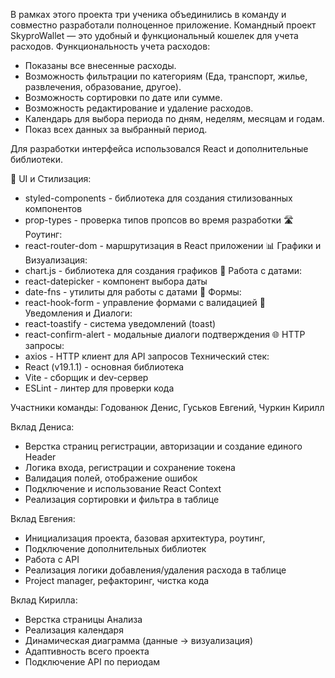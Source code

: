 В рамках этого проекта три ученика объединились в команду и совместно разработали полноценное приложение.
Командный проект SkyproWallet — это удобный и функциональный кошелек для учета расходов.
Функциональность учета расходов:
- Показаны все внесенные расходы.
- Возможность фильтрации по категориям (Еда, транспорт, жилье, развлечения, образование, другое).
- Возможность сортировки по дате или сумме.
- Возможность редактирование и удаление расходов.
- Календарь для выбора периода по дням, неделям, месяцам и годам.
- Показ всех данных за выбранный период.

Для разработки интерфейса использовался React и дополнительные библиотеки.

🎨 UI и Стилизация: 
- styled-components - библиотека для создания стилизованных компонентов
- prop-types - проверка типов пропсов во время разработки
🛣️ Роутинг:
- react-router-dom - маршрутизация в React приложении
📊 Графики и Визуализация:
- chart.js - библиотека для создания графиков
📅 Работа с датами:
- react-datepicker - компонент выбора даты
- date-fns - утилиты для работы с датами
📝 Формы:
- react-hook-form - управление формами с валидацией
🔔 Уведомления и Диалоги:
- react-toastify - система уведомлений (toast)
- react-confirm-alert - модальные диалоги подтверждения
🌐 HTTP запросы:
- axios - HTTP клиент для API запросов
Технический стек:
- React (v19.1.1) - основная библиотека
- Vite - сборщик и dev-сервер
- ESLint - линтер для проверки кода

Участники команды: Годованюк Денис, Гуськов Евгений, Чуркин Кирилл

Вклад Дениса: 
- Верстка страниц регистрации, авторизации и создание единого Header
- Логика входа, регистрации и сохранение токена
- Валидация полей, отображение ошибок
- Подключение и использование React Context
- Реализация сортировки и фильтра в таблице

Вклад Евгения:
- Инициализация проекта, базовая архитектура, роутинг, 
- Подключение дополнительных библиотек
- Работа с API
- Реализация логики добавления/удаления расхода в таблице
- Project manager, рефакторинг, чистка кода

Вклад Кирилла:
- Верстка страницы Анализа
- Реализация календаря
- Динамическая диаграмма (данные → визуализация)
- Адаптивность всего проекта
- Подключение API по периодам